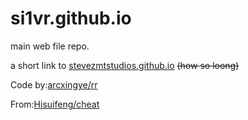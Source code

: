 # si1vr.github.io
main web file repo.

a short link to [stevezmtstudios.github.io](https://stevezmtstudios.github.io/) ~~(how so loong)~~

Code by:[arcxingye/rr](https://github.com/arcxingye/rr/)

From:[Hisuifeng/cheat](https://github.com/Hisuifeng/cheat)
